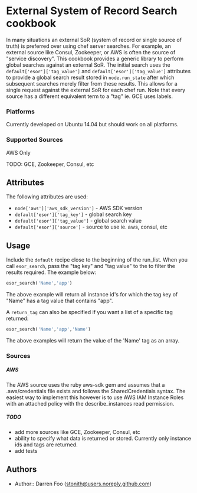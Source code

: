 External System of Record Search cookbook
=========================================

In many situations an external SoR (system of record or single source of truth) is preferred over using chef server searches. For example, an external source like Consul, Zookeeper, or AWS is often the source of "service discovery". This cookbook provides a generic library to perform global searches against an external SoR. The initial search uses the `default['esor']['tag_value']` and `default['esor']['tag_value']` attributes to provide a global search result stored in `node.run_state` after which subsequent searches merely filter from these results. This allows for a single request against the external SoR for each chef run. Note that every source has a different equivalent term to a "tag" ie. GCE uses labels.

### Platforms
Currently developed on Ubuntu 14.04 but should work on all platforms.

### Supported Sources

AWS Only

TODO: GCE, Zookeeper, Consul, etc

Attributes
----------

The following attributes are used:

* `node['aws']['aws_sdk_version']` - AWS SDK version
* `default['esor']['tag_key']` - global search key
* `default['esor']['tag_value']` - global search value
* `default['esor']['source']` - source to use ie. aws, consul, etc

Usage
-----

Include the `default` recipe close to the beginning of the run_list. When you call `esor_search`, pass the "tag key" and "tag value" to the to filter the results required. The example below:

```ruby
esor_search('Name','app')
```

The above example will return all instance id's for which the tag key of "Name" has a tag value that contains "app".

A `return_tag` can also be specified if you want a list of a specific tag returned:

```ruby
esor_search('Name','app','Name')
```

The above examples will return the value of the 'Name' tag as an array.

### Sources

##### AWS
The AWS source uses the ruby aws-sdk gem and assumes that a .aws/credentials file exists and follows the SharedCredentials syntax. The easiest way to implement this however is to use AWS IAM Instance Roles with an attached policy with the describe_instances read permission.

##### TODO
* add more sources like GCE, Zookeeper, Consul, etc
* ability to specify what data is returned or stored. Currently only instance ids and tags are returned.
* add tests

Authors
-----------------
- Author:: Darren Foo (<stonith@users.noreply.github.com>)
